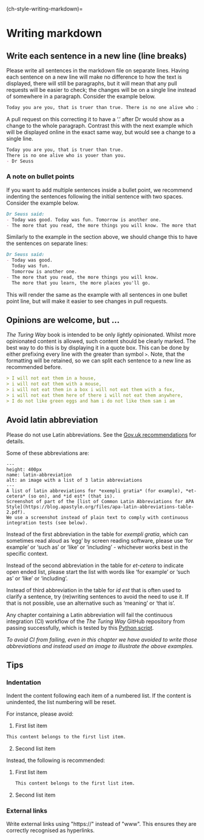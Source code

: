 (ch-style-writing-markdown)=
# Writing markdown

## Write each sentence in a new line (line breaks)

Please write all sentences in the markdown file on separate lines.
Having each sentence on a new line will make no difference to how the text is displayed, there will still be paragraphs, but it will mean that any pull requests will be easier to check; the changes will be on a single line instead of somewhere in a paragraph.
Consider the example below.

 ```markdown
Today you are you, that is truer than true. There is no one alive who is youer than you. - Dr Seuss
```

A pull request on this correcting it to have a ‘.’ after Dr would show as a change to the whole paragraph.
Contrast this with the next example which will be displayed online in the exact same way, but would see a change to a single line.

 ```markdown
Today you are you, that is truer than true.
There is no one alive who is youer than you.
- Dr Seuss
```

### A note on bullet points

If you want to add multiple sentences inside a bullet point, we recommend indenting the sentences following the initial sentence with two spaces.
Consider the example below.

```markdown
Dr Seuss said:
- Today was good. Today was fun. Tomorrow is another one.
- The more that you read, the more things you will know. The more that you learn, the more places you'll go.
```

Similarly to the example in the section above, we should change this to have the sentences on separate lines:

```markdown
Dr Seuss said:
- Today was good.
  Today was fun.
  Tomorrow is another one.
- The more that you read, the more things you will know.
  The more that you learn, the more places you'll go.
```

This will render the same as the example with all sentences in one bullet point line, but will make it easier to see changes in pull requests.

## Opinions are welcome, but …

_The Turing Way_ book is intended to be only *lightly* opinionated.
Whilst more opinionated content is allowed, such content should be clearly marked.
The best way to do this is by displaying it in a quote box.
This can be done by either prefixing every line with the greater than symbol `>`.
Note, that the formatting will be retained, so we can split each sentence to a new line as recommended before.

```markdown
> I will not eat them in a house,
> i will not eat them with a mouse,
> i will not eat them in a box i will not eat them with a fox,
> i will not eat them here of there i will not eat them anywhere,
> I do not like green eggs and ham i do not like them sam i am
```

## Avoid latin abbreviation

Please do not use Latin abbreviations.
See the [Gov.uk recommendations](https://www.gov.uk/guidance/style-guide/a-to-z-of-gov-uk-style#eg-etc-and-ie) for details.

Some of these abbreviations are:

```{figure} ../../../figures/latin-abbreviation.*
---
height: 400px
name: latin-abbreviation
alt: an image with a list of 3 latin abbreviations
---
A list of latin abbreviations for *exempli gratia* (for example), *et-cetera* (so on), and *id est* (that is).
Screenshot of part of the [list of Common Latin Abbreviations for APA Style](https://blog.apastyle.org/files/apa-latin-abbreviations-table-2.pdf).
We use a screenshot instead of plain text to comply with continuous integration tests (see below).
```

Instead of the first abbreviation in the table for *exempli gratia*, which can sometimes read aloud as ‘egg’ by screen reading software, please use ‘for example’ or ‘such as’ or ‘like’ or ‘including’ - whichever works best in the specific context.

Instead of the second abbreviation in the table for *et-cetera* to indicate open ended list, please start the list with words like ‘for example’ or ‘such as’ or ‘like’ or ‘including’.

Instead of third abbreviation in the table for *id est* that is often used to clarify a sentence, try (re)writing sentences to avoid the need to use it.
If that is not possible, use an alternative such as ‘meaning’ or ‘that is’.

Any chapter containing a Latin abbreviation will fail the continuous integration (CI) workflow of the _The Turing Way_ GitHub repository from passing successfully, which is tested by this [Python script](https://github.com/the-turing-way/the-turing-way/blob/main/tests/no-bad-latin.py).

*To avoid CI from failing, even in this chapter we have avoided to write those abbreviations and instead used an image to illustrate the above examples.*

## Tips

### Indentation

Indent the content following each item of a numbered list.
If the content is unindented, the list numbering will be reset.

For instance, please avoid:
1. First list item
```markdown
This content belongs to the first list item.
```
2. Second list item

Instead, the following is recommended:
1. First list item
   ```markdown
   This content belongs to the first list item.
   ```
2. Second list item

### External links

Write external links using "https://" instead of "www". This ensures they are correctly recognised as hyperlinks.
